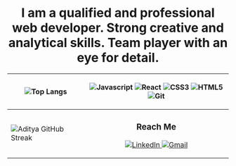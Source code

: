 <h1 align="center"> I am a qualified and professional web developer. Strong creative and analytical skills. Team player with an eye for detail. </h1>

<!--    &langs_count=8&layout=compact -->

<!-- ![Top Langs](https://github-readme-stats-git-masterrstaa-rickstaa.vercel.app/api/top-langs/?username=MostafaKhidrAce&theme=dark)  
</hr>

![Aditya GitHub Streak](https://github-readme-streak-stats.herokuapp.com/?user=MostafaKhidrAce&theme=dark) -->

| ![Top Langs](https://github-readme-stats-git-masterrstaa-rickstaa.vercel.app/api/top-langs/?username=MostafaKhidrAce&theme=dark)  |  <p align="center"> <img src="https://img.shields.io/badge/JavaScript-F7DF1E?style=for-the-badge&logo=javascript&logoColor=black" alt="Javascript" />  <img src="https://img.shields.io/badge/React-20232A?style=for-the-badge&logo=react&logoColor=61DAFB" alt="React" /> <img src="https://img.shields.io/badge/CSS3-1572B6?style=for-the-badge&logo=css3&logoColor=white" alt="CSS3" /> <img src="https://img.shields.io/badge/HTML5-E34F26?style=for-the-badge&logo=html5&logoColor=white" alt="HTML5" /> <img src="https://img.shields.io/badge/git-F05032?style=for-the-badge&logo=git&logoColor=white" alt="Git" /> </p>|
| --- | --- |
|![Aditya GitHub Streak](https://github-readme-streak-stats.herokuapp.com/?user=MostafaKhidrAce&theme=dark)  | <h3 align="center">Reach Me</h3> <p align="center">  <a href="https://www.linkedin.com/in/mostafa-khidr-5a828b271/" target="_blank"> <img src="https://img.shields.io/badge/linkedin-0077B5?style=for-the-badge&logo=linkedin&logoColor=white" alt="LinkedIn" /> </a>   <a href="mailto:mostafa5idr.ace@gmail.com" target="_blank">  <img src="https://img.shields.io/badge/Drop Me A letter-D14836?style=for-the-badge&logo=gmail&logoColor=white" alt="Gmail" /> </a> </p>|




<!-- 
<h3 align="center">Reach Me</h3>
<p align="center">
  <a href="[https://www.linkedin.com/in/abdelrhman-arnos/](https://www.linkedin.com/in/mostafa-khidr-5a828b271/)" target="_blank">
    <img src="https://img.shields.io/badge/linkedin-0077B5?style=for-the-badge&logo=linkedin&logoColor=white" alt="LinkedIn" />
   </a>
  <a href="mailto:mostafa5idr.ace@gmail.com" target="_blank">
    <img src="https://img.shields.io/badge/Drop Me A letter-D14836?style=for-the-badge&logo=gmail&logoColor=white" alt="Gmail" />
  </a>
</p> -->





<!-- <p align="center">
   <img src="https://img.shields.io/badge/JavaScript-F7DF1E?style=for-the-badge&logo=javascript&logoColor=black" alt="Javascript" />
   <img src="https://img.shields.io/badge/React-20232A?style=for-the-badge&logo=react&logoColor=61DAFB" alt="React" />
   <img src="https://img.shields.io/badge/CSS3-1572B6?style=for-the-badge&logo=css3&logoColor=white" alt="CSS3" />
   <img src="https://img.shields.io/badge/HTML5-E34F26?style=for-the-badge&logo=html5&logoColor=white" alt="HTML5" />
   <img src="https://img.shields.io/badge/git-F05032?style=for-the-badge&logo=git&logoColor=white" alt="Git" />
</p>
 -->
